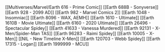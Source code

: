 [[Multiverses/Marvel/Earth 616 - Prime Comic]]
[[Earth 688B - Sonyverse]]
[[Earth 928 - 2099 AD]]
[[Earth 982 - Marvel Comics 2]]
[[Earth 1048 - Insomniac]]
[[Earth 8096 - WAX, AEMH]]
[[Earth 1610 - Ultimate]]
[[Earth 1610B - Movie Ultimate]]
[[Earth 6160 - 2020 Ultimate]]
[[Earth 26496 - Spectacular Spidey]]
[[Earth 41633 - Vanessa Murdered]]
[[Earth 92131 - X-Men/Spider-Man TAS]]
[[Earth 96283 - Raimi Spidey]]
[[Earth 10005 - X-Men]]
[[NIL - New Timeline X-Men]]
[[Earth 120703 - Webb Spidey]]
[[Earth 17315 - Logan]]
[[Earth 1999999 - MCU]]